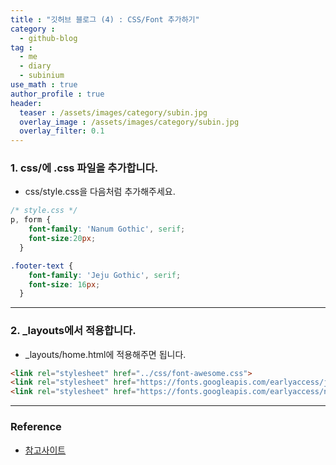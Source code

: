 ```yaml
---
title : "깃허브 블로그 (4) : CSS/Font 추가하기"
category :
  - github-blog
tag :
  - me
  - diary
  - subinium
use_math : true
author_profile : true
header:
  teaser : /assets/images/category/subin.jpg
  overlay_image : /assets/images/category/subin.jpg
  overlay_filter: 0.1
---
```



### 1. css/에 .css 파일을 추가합니다. 

- css/style.css을 다음처럼 추가해주세요.

```css
/* style.css */
p, form {
    font-family: 'Nanum Gothic', serif;
    font-size:20px;
  }

.footer-text {
    font-family: 'Jeju Gothic', serif;
    font-size: 16px;
  }
```

---

### 2. _layouts에서 적용합니다.

- _layouts/home.html에 적용해주면 됩니다.

```html
<link rel="stylesheet" href="../css/font-awesome.css">
<link rel="stylesheet" href="https://fonts.googleapis.com/earlyaccess/jejugothic.css">
<link rel="stylesheet" href="https://fonts.googleapis.com/earlyaccess/nanumgothic.css">
```


---



### Reference 

- <a href="http://alex.devpools.kr/2017/03/16/jekyll%EB%A1%9C-github-page-%EB%A7%8C%EB%93%A4%EA%B8%B0/"> 참고사이트 </a>